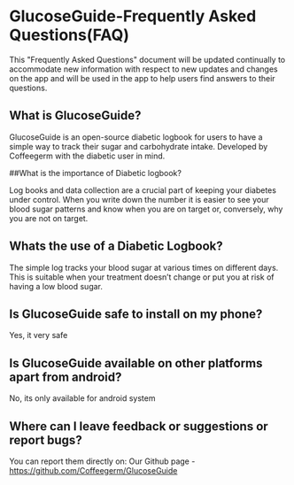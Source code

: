 # GlucoseGuide-Frequently Asked Questions(FAQ)

This "Frequently Asked Questions" document will be updated continually to accommodate new information with respect to new updates and changes on the app and will be used in the app to help users find answers to their questions.

## What is GlucoseGuide?

GlucoseGuide is an open-source diabetic logbook for users to have a simple way to track their sugar and carbohydrate intake.
Developed by Coffeegerm with the diabetic user in mind.

##What is the importance of Diabetic logbook?

Log books and data collection are a crucial part of keeping your diabetes under control.
When you write down the number it is easier to see your blood sugar patterns and know when you are on target or, conversely, why you are not on target.

## Whats the use of a Diabetic Logbook?

The simple log tracks your blood sugar at various times on different days. This is suitable when your treatment doesn’t change or put you at risk of having a low blood sugar.

## Is GlucoseGuide safe to install on my phone?

Yes, it very safe

## Is GlucoseGuide available on other platforms apart from android?

No, its only available for android system

## Where can I leave feedback or suggestions or report bugs?

You can report them directly on:
Our Github page - https://github.com/Coffeegerm/GlucoseGuide
